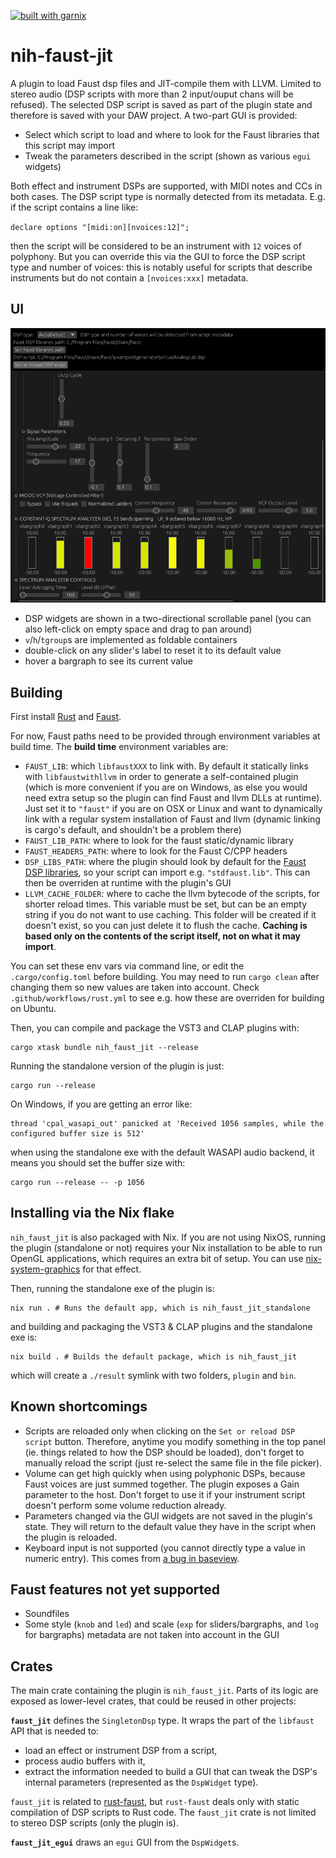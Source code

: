 [![built with garnix](https://img.shields.io/endpoint.svg?url=https%3A%2F%2Fgarnix.io%2Fapi%2Fbadges%2FYPares%2Fnih-faust-jit)](https://garnix.io/repo/YPares/nih-faust-jit)

# nih-faust-jit

A plugin to load Faust dsp files and JIT-compile them with LLVM. Limited to
stereo audio (DSP scripts with more than 2 input/ouput chans will be refused).
The selected DSP script is saved as part of the plugin state and therefore is
saved with your DAW project. A two-part GUI is provided:

- Select which script to load and where to look for the Faust libraries that
this script may import
- Tweak the parameters described in the script (shown as various `egui` widgets)

Both effect and instrument DSPs are supported, with MIDI notes and CCs in both
cases. The DSP script type is normally detected from its metadata. E.g. if the
script contains a line like:

`declare options "[midi:on][nvoices:12]";`

then the script will be considered to be an instrument with `12` voices of
polyphony. But you can override this via the GUI to force the DSP script type
and number of voices: this is notably useful for scripts that describe
instruments but do not contain a `[nvoices:xxx]` metadata.

## UI

![screenshot](./_misc/screenshot.png)

- DSP widgets are shown in a two-directional scrollable panel (you can also
  left-click on empty space and drag to pan around)
- `v`/`h`/`tgroup`s are implemented as foldable containers
- double-click on any slider's label to reset it to its default value
- hover a bargraph to see its current value

## Building

First install [Rust](https://rustup.rs/) and [Faust](https://faust.grame.fr/downloads/).

For now, Faust paths need to be provided through environment variables at build
time. The **build time** environment variables are:

- `FAUST_LIB`: which `libfaustXXX` to link with. By default it statically links
  with `libfaustwithllvm` in order to generate a self-contained plugin (which is
  more convenient if you are on Windows, as else you would need extra setup so
  the plugin can find Faust and llvm DLLs at runtime). Just set it to `"faust"`
  if you are on OSX or Linux and want to dynamically link with a regular system
  installation of Faust and llvm (dynamic linking is cargo's default, and
  shouldn't be a problem there)
- `FAUST_LIB_PATH`: where to look for the faust static/dynamic library
- `FAUST_HEADERS_PATH`: where to look for the Faust C/CPP headers
- `DSP_LIBS_PATH`: where the plugin should look by default for the [Faust DSP
  libraries](https://faustlibraries.grame.fr/), so your script can import e.g.
  `"stdfaust.lib"`. This can then be overriden at runtime with the plugin's GUI
- `LLVM_CACHE_FOLDER`: where to cache the llvm bytecode of the scripts, for
  shorter reload times. This variable must be set, but can be an empty string if
  you do not want to use caching. This folder will be created if it doesn't
  exist, so you can just delete it to flush the cache. **Caching is based only
  on the contents of the script itself, not on what it may import**.

You can set these env vars via command line, or edit the `.cargo/config.toml`
before building. You may need to run `cargo clean` after changing them so new
values are taken into account. Check `.github/workflows/rust.yml` to see e.g.
how these are overriden for building on Ubuntu.

Then, you can compile and package the VST3 and CLAP plugins with:

```shell
cargo xtask bundle nih_faust_jit --release
```

Running the standalone version of the plugin is just:

```shell
cargo run --release
```

On Windows, if you are getting an error like:

```
thread 'cpal_wasapi_out' panicked at 'Received 1056 samples, while the configured buffer size is 512'
```

when using the standalone exe with the default WASAPI audio backend, it means
you should set the buffer size with:

```shell
cargo run --release -- -p 1056
```

## Installing via the Nix flake

`nih_faust_jit` is also packaged with Nix. If you are not using NixOS, running the plugin (standalone or not)
requires your Nix installation to be able to run OpenGL applications, which requires an extra bit of setup.
You can use [nix-system-graphics](https://github.com/soupglasses/nix-system-graphics) for that effect.

Then, running the standalone exe of the plugin is:

```shell
nix run . # Runs the default app, which is nih_faust_jit_standalone
```

and building and packaging the VST3 & CLAP plugins and the standalone exe is:

```shell
nix build . # Builds the default package, which is nih_faust_jit
```

which will create a `./result` symlink with two folders, `plugin` and `bin`.

## Known shortcomings

- Scripts are reloaded only when clicking on the `Set or reload DSP script`
  button. Therefore, anytime you modify something in the top panel (ie. things
  related to how the DSP should be loaded), don't forget to manually reload the
  script (just re-select the same file in the file picker).
- Volume can get high quickly when using polyphonic DSPs, because Faust voices
  are just summed together. The plugin exposes a Gain parameter to the host.
  Don't forget to use it if your instrument script doesn't perform some volume
  reduction already.
- Parameters changed via the GUI widgets are not saved in the plugin's state.
  They will return to the default value they have in the script when the
  plugin is reloaded.
- Keyboard input is not supported (you cannot directly type a value in numeric entry).
  This comes from [a bug in baseview](https://github.com/RustAudio/baseview/issues/152).

## Faust features not yet supported

- Soundfiles
- Some style (`knob` and `led`) and scale (`exp` for sliders/bargraphs, and
  `log` for bargraphs) metadata are not taken into account in the GUI

## Crates

The main crate containing the plugin is `nih_faust_jit`. Parts of its logic are
exposed as lower-level crates, that could be reused in other projects:

**`faust_jit`** defines the `SingletonDsp` type. It wraps the part of the
`libfaust` API that is needed to:

- load an effect or instrument DSP from a script,
- process audio buffers with it,
- extract the information needed to build a GUI that can tweak the DSP's
  internal parameters (represented as the `DspWidget` type).
  
`faust_jit` is related to [rust-faust](https://github.com/Frando/rust-faust),
but `rust-faust` deals only with static compilation of DSP scripts to Rust code.
The `faust_jit` crate is not limited to stereo DSP scripts (only the plugin is).

**`faust_jit_egui`** draws an `egui` GUI from the `DspWidget`s.
